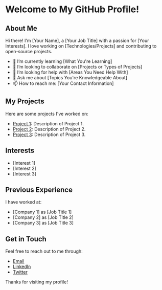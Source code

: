 # Welcome to My GitHub Profile!

## About Me

Hi there! I'm [Your Name], a [Your Job Title] with a passion for [Your Interests]. I love working on [Technologies/Projects] and contributing to open-source projects.

- 🌱 I’m currently learning [What You're Learning]
- 👯 I’m looking to collaborate on [Projects or Types of Projects]
- 🤔 I’m looking for help with [Areas You Need Help With]
- 💬 Ask me about [Topics You're Knowledgeable About]
- 📫 How to reach me: [Your Contact Information]

## My Projects

Here are some projects I've worked on:

- [Project 1](link_to_project_1): Description of Project 1.
- [Project 2](link_to_project_2): Description of Project 2.
- [Project 3](link_to_project_3): Description of Project 3.

## Interests

- [Interest 1]
- [Interest 2]
- [Interest 3]

## Previous Experience

I have worked at:

- [Company 1] as [Job Title 1]
- [Company 2] as [Job Title 2]
- [Company 3] as [Job Title 3]

## Get in Touch

Feel free to reach out to me through:

- [Email](mailto:your_email@example.com)
- [LinkedIn](https://linkedin.com/in/yourprofile)
- [Twitter](https://twitter.com/yourprofile)

Thanks for visiting my profile!


